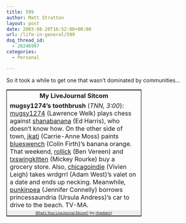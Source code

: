 ```yaml
---
title: 599
author: Matt Stratton
layout: post
date: 2003-08-20T16:52:00+00:00
url: /life-in-general/599
dsq_thread_id:
  - 28246997
categories:
  - Personal

---
```

So it took a while to get one that wasn&#8217;t dominated by communities&#8230;

<table style="border:1px black solid;width:70%;">
  <tr>
    <th>
      My LiveJournal Sitcom
    </th>
  </tr>
  
  <tr>
    <td>
      <b>mugsy1274&#8217;s toothbrush</b> (<i>TNN, 3:00</i>): <a href="http://www.livejournal.com/users/mugsy1274/">mugsy1274</a> (Lawrence Welk) plays chess against <a href="http://www.livejournal.com/users/shanabanana/">shanabanana</a> (Ed Harris), who doesn&#8217;t know how. On the other side of town, <a href="http://www.livejournal.com/users/jkatj/">jkatj</a> (Carrie-Anne Moss) paints <a href="http://www.livejournal.com/users/blueswench/">blueswench</a> (Colin Firth)&#8217;s banana orange. That weekend, <a href="http://www.livejournal.com/users/rollick/">rollick</a> (Ben Vereen) and <a href="http://www.livejournal.com/users/txswingkitten/">txswingkitten</a> (Mickey Rourke) buy a grocery store. Also, <a href="http://www.livejournal.com/users/chicagoindie/">chicagoindie</a> (Vivien Leigh) takes wrdgrrl (Adam West)&#8217;s valet on a date and ends up necking. Meanwhile, <a href="http://www.livejournal.com/users/punkinpea/">punkinpea</a> (Jennifer Connelly) borrows princessaundria (Ursula Andress)&#8217;s car to drive to the beach. TV-MA.
    </td>
  </tr>
  
  <tr>
    <td style="background-color:#eeeeee;font-size:xx-small;text-align:center;">
      <a href="http://www.corknut.org/toys/sitcom/">What&#8217;s Your LiveJournal Sitcom?</a> (by <a href="http://www.livejournal.com/users/rfreebern/">rfreebern</a>)
    </td>
  </tr>
</table>